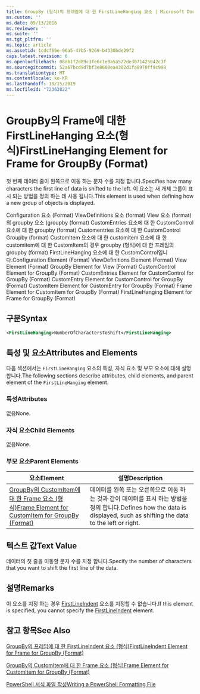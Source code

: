 ```yaml
---
title: GroupBy (형식)의 프레임에 대 한 FirstLineHanging 요소 | Microsoft Docs
ms.custom: ''
ms.date: 09/13/2016
ms.reviewer: ''
ms.suite: ''
ms.tgt_pltfrm: ''
ms.topic: article
ms.assetid: 1cdcf66e-96a5-47b5-9269-b4330bde29f2
caps.latest.revision: 6
ms.openlocfilehash: 08db1f2d89c3fe6c1e9a5a522de3071425042c3f
ms.sourcegitcommit: 52a67bcd9d7bf3e8600ea4302d1fa8970ff9c998
ms.translationtype: MT
ms.contentlocale: ko-KR
ms.lasthandoff: 10/15/2019
ms.locfileid: "72363822"
---
```

# <a name="firstlinehanging-element-for-frame-for-groupby-format"></a><span data-ttu-id="0bc08-102">GroupBy의 Frame에 대한 FirstLineHanging 요소(형식)</span><span class="sxs-lookup"><span data-stu-id="0bc08-102">FirstLineHanging Element for Frame for GroupBy (Format)</span></span>

<span data-ttu-id="0bc08-103">첫 번째 데이터 줄이 왼쪽으로 이동 하는 문자 수를 지정 합니다.</span><span class="sxs-lookup"><span data-stu-id="0bc08-103">Specifies how many characters the first line of data is shifted to the left.</span></span> <span data-ttu-id="0bc08-104">이 요소는 새 개체 그룹이 표시 되는 방법을 정의 하는 데 사용 됩니다.</span><span class="sxs-lookup"><span data-stu-id="0bc08-104">This element is used when defining how a new group of objects is displayed.</span></span>

<span data-ttu-id="0bc08-105">Configuration 요소 (Format) ViewDefinitions 요소 (format) View 요소 (format)의 groupby 요소 (groupby (format) CustomEntries 요소에 대 한 CustomControl 요소에 대 한 groupby (format) Customentries 요소에 대 한 CustomControl Groupby (format) CustomItem 요소에 대 한 customitem 요소에 대 한 customitem에 대 한 CustomItem의 경우 groupby (형식)에 대 한 프레임의 groupby (format) FirstLineHanging 요소에 대 한 CustomControl입니다.</span><span class="sxs-lookup"><span data-stu-id="0bc08-105">Configuration Element (Format) ViewDefinitions Element (Format) View Element (Format) GroupBy Element for View (Format) CustomControl Element for GroupBy (Format) CustomEntries Element for CustomControl for GroupBy (Format) CustomEntry Element for CustomControl for GroupBy (Format) CustomItem Element for CustomEntry for GroupBy (Format) Frame Element for CustomItem for GroupBy (Format) FirstLineHanging Element for Frame for GroupBy (Format)</span></span>

## <a name="syntax"></a><span data-ttu-id="0bc08-106">구문</span><span class="sxs-lookup"><span data-stu-id="0bc08-106">Syntax</span></span>

```xml
<FirstLineHanging>NumberOfCharactersToShift</FirstLineHanging>
```

## <a name="attributes-and-elements"></a><span data-ttu-id="0bc08-107">특성 및 요소</span><span class="sxs-lookup"><span data-stu-id="0bc08-107">Attributes and Elements</span></span>

<span data-ttu-id="0bc08-108">다음 섹션에서는 `FirstLineHanging` 요소의 특성, 자식 요소 및 부모 요소에 대해 설명 합니다.</span><span class="sxs-lookup"><span data-stu-id="0bc08-108">The following sections describe attributes, child elements, and parent element of the `FirstLineHanging` element.</span></span>

### <a name="attributes"></a><span data-ttu-id="0bc08-109">특성</span><span class="sxs-lookup"><span data-stu-id="0bc08-109">Attributes</span></span>

<span data-ttu-id="0bc08-110">없음</span><span class="sxs-lookup"><span data-stu-id="0bc08-110">None.</span></span>

### <a name="child-elements"></a><span data-ttu-id="0bc08-111">자식 요소</span><span class="sxs-lookup"><span data-stu-id="0bc08-111">Child Elements</span></span>

<span data-ttu-id="0bc08-112">없음</span><span class="sxs-lookup"><span data-stu-id="0bc08-112">None.</span></span>

### <a name="parent-elements"></a><span data-ttu-id="0bc08-113">부모 요소</span><span class="sxs-lookup"><span data-stu-id="0bc08-113">Parent Elements</span></span>

|<span data-ttu-id="0bc08-114">요소</span><span class="sxs-lookup"><span data-stu-id="0bc08-114">Element</span></span>|<span data-ttu-id="0bc08-115">설명</span><span class="sxs-lookup"><span data-stu-id="0bc08-115">Description</span></span>|
|-------------|-----------------|
|[<span data-ttu-id="0bc08-116">GroupBy의 CustomItem에 대 한 Frame 요소 (형식)</span><span class="sxs-lookup"><span data-stu-id="0bc08-116">Frame Element for CustomItem for GroupBy (Format)</span></span>](./frame-element-for-customitem-for-groupby-format.md)|<span data-ttu-id="0bc08-117">데이터를 왼쪽 또는 오른쪽으로 이동 하는 것과 같이 데이터를 표시 하는 방법을 정의 합니다.</span><span class="sxs-lookup"><span data-stu-id="0bc08-117">Defines how the data is displayed, such as shifting the data to the left or right.</span></span>|

## <a name="text-value"></a><span data-ttu-id="0bc08-118">텍스트 값</span><span class="sxs-lookup"><span data-stu-id="0bc08-118">Text Value</span></span>

<span data-ttu-id="0bc08-119">데이터의 첫 줄을 이동할 문자 수를 지정 합니다.</span><span class="sxs-lookup"><span data-stu-id="0bc08-119">Specify the number of characters that you want to shift the first line of the data.</span></span>

## <a name="remarks"></a><span data-ttu-id="0bc08-120">설명</span><span class="sxs-lookup"><span data-stu-id="0bc08-120">Remarks</span></span>

<span data-ttu-id="0bc08-121">이 요소를 지정 하는 경우 [FirstLineIndent](./firstlineindent-element-for-frame-for-groupby-format.md) 요소를 지정할 수 없습니다.</span><span class="sxs-lookup"><span data-stu-id="0bc08-121">If this element is specified, you cannot specify the [FirstLineIndent](./firstlineindent-element-for-frame-for-groupby-format.md) element.</span></span>

## <a name="see-also"></a><span data-ttu-id="0bc08-122">참고 항목</span><span class="sxs-lookup"><span data-stu-id="0bc08-122">See Also</span></span>

[<span data-ttu-id="0bc08-123">GroupBy의 프레임에 대 한 FirstLineIndent 요소 (형식)</span><span class="sxs-lookup"><span data-stu-id="0bc08-123">FirstLineIndent Element for Frame for GroupBy (Format)</span></span>](./firstlineindent-element-for-frame-for-groupby-format.md)

[<span data-ttu-id="0bc08-124">GroupBy의 CustomItem에 대 한 Frame 요소 (형식)</span><span class="sxs-lookup"><span data-stu-id="0bc08-124">Frame Element for CustomItem for GroupBy (Format)</span></span>](./frame-element-for-customitem-for-groupby-format.md)

[<span data-ttu-id="0bc08-125">PowerShell 서식 파일 작성</span><span class="sxs-lookup"><span data-stu-id="0bc08-125">Writing a PowerShell Formatting File</span></span>](./writing-a-powershell-formatting-file.md)
